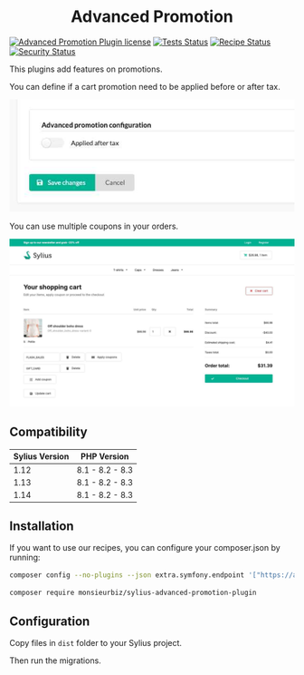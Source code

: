 <h1 align="center">Advanced Promotion</h1>

[![Advanced Promotion Plugin license](https://img.shields.io/github/license/monsieurbiz/SyliusAdvancedPromotionPlugin?public)](https://github.com/monsieurbiz/SyliusAdvancedPromotionPlugin/blob/master/LICENSE.txt)
[![Tests Status](https://img.shields.io/github/actions/workflow/status/monsieurbiz/SyliusAdvancedPromotionPlugin/tests.yaml?branch=master&logo=github)](https://github.com/monsieurbiz/SyliusAdvancedPromotionPlugin/actions?query=workflow%3ATests)
[![Recipe Status](https://img.shields.io/github/actions/workflow/status/monsieurbiz/SyliusAdvancedPromotionPlugin/recipe.yaml?branch=master&label=recipes&logo=github)](https://github.com/monsieurbiz/SyliusAdvancedPromotionPlugin/actions?query=workflow%3ASecurity)
[![Security Status](https://img.shields.io/github/actions/workflow/status/monsieurbiz/SyliusAdvancedPromotionPlugin/security.yaml?branch=master&label=security&logo=github)](https://github.com/monsieurbiz/SyliusAdvancedPromotionPlugin/actions?query=workflow%3ASecurity)

This plugins add features on promotions.

You can define if a cart promotion need to be applied before or after tax.

![You can define if a cart promotion need to be applied before or after tax.](docs/images/promotion-admin.jpg)

You can use multiple coupons in your orders.

![You can use multiple coupons in your orders.](docs/images/promotion-front.jpg)

## Compatibility

| Sylius Version | PHP Version     |
|----------------|-----------------|
| 1.12           | 8.1 - 8.2 - 8.3 |
| 1.13           | 8.1 - 8.2 - 8.3 |
| 1.14           | 8.1 - 8.2 - 8.3 |

## Installation

If you want to use our recipes, you can configure your composer.json by running:

```bash
composer config --no-plugins --json extra.symfony.endpoint '["https://api.github.com/repos/monsieurbiz/symfony-recipes/contents/index.json?ref=flex/master","flex://defaults"]'
```
```bash
composer require monsieurbiz/sylius-advanced-promotion-plugin
```

## Configuration 

Copy files in `dist` folder to your Sylius project.

Then run the migrations.
